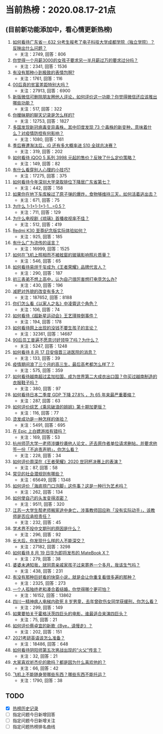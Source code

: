 # 当前热榜：2020.08.17-21点
## (目前新功能添加中，看心情更新热榜)
1. [如何看待广东省一 632 分考生报考了电子科技大学成都学院（独立学院）？反映出什么问题？](https://www.zhihu.com/question/414689925)
    * 关注：2749, 回答：806
2. [你觉得一个月薪3000的女孩子要求另一半月薪过万的要求过分吗？](https://www.zhihu.com/question/394715178)
    * 关注：2341, 回答：1536
3. [有没有那种小到极致的表情包啊?](https://www.zhihu.com/question/364024934)
    * 关注：1761, 回答：116
4. [00后真的贫富差距特别大吗？](https://www.zhihu.com/question/373454214)
    * 关注：27913, 回答：6900
5. [新版微信可删除朋友圈他人评论，如何评价这一功能？你觉得微信还应该推出哪些功能？](https://www.zhihu.com/question/414853392)
    * 关注：517, 回答：322
6. [你暧昧期的聊天记录是怎么样的?](https://www.zhihu.com/question/356579521)
    * 关注：12753, 回答：1827
7. [多国发现新冠病毒变异毒株，其中印度发现 73 个毒株的新变种，意味着什么？对疫情防控有何影响？](https://www.zhihu.com/question/414657444)
    * 关注：1080, 回答：161
8. [季后赛遭淘汰后，iG 还有多大概率进 S10 全球总决赛？](https://www.zhihu.com/question/414704345)
    * 关注：319, 回答：202
9. [如何看待 iQOO 5 系列 3998 元起的售价？反映了什么定价策略？](https://www.zhihu.com/question/414843138)
    * 关注：149, 回答：82
10. [有什么看穿别人心理的小技巧?](https://www.zhihu.com/question/349419279)
    * 关注：17275, 回答：375
11. [如何看待今年深圳大学录取排位下降居广东省第七？](https://www.zhihu.com/question/414691144)
    * 关注：442, 回答：158
12. [如果你在地下车库躲过了原子弹的爆炸，食物够维持三天，如何活着逃出去？](https://www.zhihu.com/question/412649920)
    * 关注：671, 回答：75
13. [为什么 1-1+1-1+1-1…=0.5？](https://www.zhihu.com/question/365637923)
    * 关注：711, 回答：129
14. [为什么电视剧《琉璃》首播收视率不佳？](https://www.zhihu.com/question/412626939)
    * 关注：512, 回答：419
15. [Redmi K30 至尊纪念版实际体验如何？](https://www.zhihu.com/question/414281908)
    * 关注：925, 回答：185
16. [有什么广为流传的谣言？](https://www.zhihu.com/question/286534732)
    * 关注：16999, 回答：1525
17. [如何在飞机上照相而不被舷窗的玻璃影响照片质量？](https://www.zhihu.com/question/28336937)
    * 关注：546, 回答：65
18. [如何看待易烊千玺成为《王者荣耀》品牌代言人？](https://www.zhihu.com/question/414710849)
    * 关注：290, 回答：187
19. [初三表弟不想上高中，认为自己很厉害想打电竞怎么办?](https://www.zhihu.com/question/413405433)
    * 关注：430, 回答：196
20. [减肥对外貌的改变有多大？](https://www.zhihu.com/question/35667984)
    * 关注：187652, 回答：8188
21. [你们怎么看《以家人之名》中凌霄这个角色？](https://www.zhihu.com/question/414738605)
    * 关注：106, 回答：74
22. [如何看待《超新星运动会》王艺瑾摔倒事件？](https://www.zhihu.com/question/414740650)
    * 关注：194, 回答：178
23. [如何看待网上出现的没钱不要生孩子的言论？](https://www.zhihu.com/question/345011069)
    * 关注：32361, 回答：14687
24. [90后员工普遍不愿意讨好领导了吗？为什么？](https://www.zhihu.com/question/351607398)
    * 关注：5247, 回答：1248
25. [如何看待 8 月 17 日安倍晋三进医院的消息？](https://www.zhihu.com/question/414826935)
    * 关注：133, 回答：39
26. [疫情期间浪了三个月的高三生，最后高考都怎么样了？](https://www.zhihu.com/question/413460556)
    * 关注：575, 回答：359
27. [如何看待越南超过孟加拉国，成为世界第二大成衣出口国？你买过越南制造的衣服鞋子吗？](https://www.zhihu.com/question/414656638)
    * 关注：380, 回答：97
28. [如何看待日本二季度 GDP 下降 27.8% ，为 65 年来最严重萎缩？](https://www.zhihu.com/question/414833795)
    * 关注：287, 回答：63
29. [如何评价综艺《乘风破浪的姐姐》第十期加更版？](https://www.zhihu.com/question/414841461)
    * 关注：116, 回答：77
30. [烫发成功是一种怎样的体验？](https://www.zhihu.com/question/60151543)
    * 关注：5491, 回答：695
31. [在 Epic 上白嫖游戏有错吗？](https://www.zhihu.com/question/362921252)
    * 关注：169, 回答：53
32. [杭州师范大学一老师涉嫌抄袭他人论文，还去原作者单位请求删帖，并要求他签一份「不追责声明」，你怎么看？](https://www.zhihu.com/question/414764866)
    * 关注：228, 回答：34
33. [如何评价周深在《王者荣耀》2020 世冠杯决赛上的表演？](https://www.zhihu.com/question/414705958)
    * 关注：87, 回答：58
34. [常见的社会潜规则有哪些？](https://www.zhihu.com/question/19605307)
    * 关注：65649, 回答：1348
35. [如何评价「海底捞门口泡脚」这件事？这是一种行为艺术吗？](https://www.zhihu.com/question/414840200)
    * 关注：262, 回答：134
36. [如何使自己的头发变得浓密？](https://www.zhihu.com/question/37357338)
    * 关注：9511, 回答：320
37. [江苏一大学生帮老师搬家途中身亡，涉事教师回应称「没有实际动手」，该教师是否应承担责任？](https://www.zhihu.com/question/414938619)
    * 关注：232, 回答：45
38. [学术界不投中文期刊的原因是什么？](https://www.zhihu.com/question/414681281)
    * 关注：296, 回答：92
39. [长大后，你发现什么样的人不能深交？](https://www.zhihu.com/question/340083676)
    * 关注：27182, 回答：3298
40. [如何看待 8 月 19 日华为即将发布的 MateBook X？](https://www.zhihu.com/question/414252497)
    * 关注：279, 回答：38
41. [婆婆未通知我，就同意亲戚家孩子过来寄养一个多月，我该生气吗？](https://www.zhihu.com/question/405024525)
    * 关注：438, 回答：231
42. [有没有那种巨好看的快穿小说，就是会让你重复看很多遍的那种？](https://www.zhihu.com/question/384160568)
    * 关注：2325, 回答：273
43. [一个人孤独终老和凑合着结婚，你觉得哪个更可怕？](https://www.zhihu.com/question/403598646)
    * 关注：16152, 回答：13862
44. [四川一精神病人电梯内砍死 8 岁男童，去年曾砍伤女同学获缓刑，你怎么看？](https://www.zhihu.com/question/414713289)
    * 关注：299, 回答：149
45. [如果要拍关于霍格沃茨四巨头的电影，谁最适合来演四巨头？](https://www.zhihu.com/question/412091505)
    * 关注：75, 回答：21
46. [如何评价蔡卓宜的新歌《Bye，请慢走》？](https://www.zhihu.com/question/414162684)
    * 关注：202, 回答：151
47. [2021考研英语该怎么准备？](https://www.zhihu.com/question/311371787)
    * 关注：18486, 回答：648
48. [如何看待阴阳师第五次崽战出现的“火父”传言？](https://www.zhihu.com/question/414522198)
    * 关注：32, 回答：21
49. [大家喜欢听杰伦的歌吗？都是因为什么喜欢他的？](https://www.zhihu.com/question/411483010)
    * 关注：66, 回答：42
50. [飞机上不能随身带哪些东西？哪些东西不能托运？](https://www.zhihu.com/question/27759886)
    * 关注：1790, 回答：38
## TODO
* [x] [热榜历史记录](hot_history/AllHot.md)
* [ ] 指定问题今日新增回答
* [ ] 指定问题今日新增关注
* [ ] 指定问题热榜排名曲线
